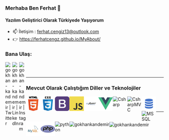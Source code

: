 ###  Merhaba Ben Ferhat 👋
#### Yazılım Geliştirici Olarak Türkiyede Yaşıyorum

- 📫  İletişim : ferhat.cengiz13@outlook.com
-  👉 https://ferhatcengz.github.io/MyAbout/

### Bana Ulaş:
[<img align="left" alt="gokhan-kandemir | Twitter" width="22px" src="https://cdn.jsdelivr.net/npm/simple-icons@v3/icons/twitter.svg" />](https://twitter.com/FerhatCengzz)
[<img align="left" alt="gokhan-kandemir | LinkedIn" width="22px" src="https://cdn.jsdelivr.net/npm/simple-icons@v3/icons/linkedin.svg" />](https://www.linkedin.com/in/ferhat-cengiz-8447a3207/)
[<img align="left" alt="gokhan-kandemir | Instagram" width="22px" src="https://cdn.jsdelivr.net/npm/simple-icons@v3/icons/instagram.svg" />](https://www.instagram.com/ferhatcengizz._/)
<br />
<br />

---
### Mevcut Olarak Çalıştığım Diller ve Teknolojiler

<img align="left" alt="HTML5" width="46px" src="https://raw.githubusercontent.com/github/explore/80688e429a7d4ef2fca1e82350fe8e3517d3494d/topics/html/html.png" />
<img align="left" alt="CSS3" width="46px" src="https://raw.githubusercontent.com/github/explore/80688e429a7d4ef2fca1e82350fe8e3517d3494d/topics/css/css.png" />
<img align="left" alt="Bootstrap" width="46px" src="https://raw.githubusercontent.com/github/explore/80688e429a7d4ef2fca1e82350fe8e3517d3494d/topics/bootstrap/bootstrap.png" />

<img align="left" alt="JavaScript" width="46px" src="https://raw.githubusercontent.com/github/explore/80688e429a7d4ef2fca1e82350fe8e3517d3494d/topics/javascript/javascript.png" />
<img align="left" alt="jQuery" width="46px" src="https://raw.githubusercontent.com/github/explore/80688e429a7d4ef2fca1e82350fe8e3517d3494d/topics/jquery/jquery.png" />
<img align="left" alt="Vue" width="46px" src="https://raw.githubusercontent.com/github/explore/80688e429a7d4ef2fca1e82350fe8e3517d3494d/topics/vue/vue.png" />
<img align="left" alt="Csharp" width="46px" src="https://upload.wikimedia.org/wikipedia/commons/4/4f/Csharp_Logo.png" />
<img align="left" alt="CsharpMVC" width="46px" src="https://www.simplilearn.com/ice9/free_resources_article_thumb/Architecture_of_MVC_ASP.NET_logo.png" />
<img align="left" alt="SQL" width="46px" src="https://raw.githubusercontent.com/github/explore/80688e429a7d4ef2fca1e82350fe8e3517d3494d/topics/sql/sql.png" />
<img align="left" alt="MSSQL" width="46px" src="https://brandslogos.com/wp-content/uploads/images/large/microsoft-sql-server-logo.png" />
<img align="left" alt="MySQL" width="46px" src="https://raw.githubusercontent.com/github/explore/80688e429a7d4ef2fca1e82350fe8e3517d3494d/topics/mysql/mysql.png" />
<img align="left" alt="Php" width="46px" src="https://raw.githubusercontent.com/github/explore/ccc16358ac4530c6a69b1b80c7223cd2744dea83/topics/php/php.png" />
<img align="left" alt="python" width="46px" src="https://avatars.githubusercontent.com/u/1525981?s=200&v=4" />
<br />
<br />

---
<p><img align="left" src="https://github-readme-stats.vercel.app/api/top-langs?username=gkandemi&show_icons=true&locale=en&layout=compact" alt="gokhankandemir" /></p>
<p>&nbsp;<img align="center" src="https://github-readme-stats.vercel.app/api?username=gkandemi&show_icons=true&locale=en" alt="gokhankandemir" width="50%" /></p><br />
<br />
	
